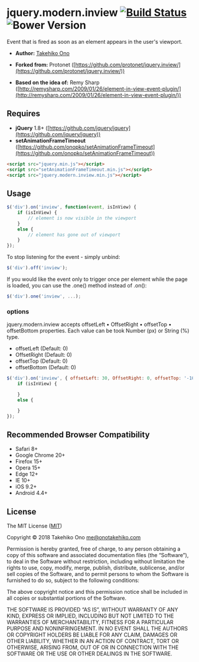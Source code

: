 # jquery.modern.inview [![Build Status](https://secure.travis-ci.org/onopko/jquery.modern.inview.svg?branch=master)](https://travis-ci.org/onopko/jquery.modern.inview) ![Bower Version](https://badge.fury.io/bo/jquery.modern.inview.svg)

Event that is fired as soon as an element appears in the user's viewport.

* **Author:** [Takehiko Ono](http://onotakehiko.com/)

* **Forked from:** Protonet ([https://github.com/protonet/jquery.inview/](https://github.com/protonet/jquery.inview/))
* **Based on the idea of:** Remy Sharp ([http://remysharp.com/2009/01/26/element-in-view-event-plugin/](http://remysharp.com/2009/01/26/element-in-view-event-plugin/))

## Requires
* **jQuery** 1.8+ ([https://github.com/jquery/jquery](https://github.com/jquery/jquery))
* **setAnimationFrameTimeout** ([https://github.com/onopko/setAnimationFrameTimeout](https://github.com/onopko/setAnimationFrameTimeout))

```html
<script src="jquery.min.js"></script>
<script src="setAnimationFrameTimeout.min.js"></script>
<script src="jquery.modern.inview.min.js"></script>
```


## Usage

```javascript
$('div').on('inview', function(event, isInView) {
	if (isInView) {
		// element is now visible in the viewport
	}
	else {
		// element has gone out of viewport
	}
});
```

To stop listening for the event - simply unbind:

```javascript
$('div').off('inview');
```

If you would like the event only to trigger once per element while the page is loaded, you can use the .one() method instead of .on():

```javascript
$('div').one('inview', ...);
```

### options

jquery.modern.inview accepts offsetLeft • OffsetRight • offsetTop • offsetBottom properties.
Each value can be took Number (px) or String (%) type.

* offsetLeft (Default: 0)
* OffsetRight (Default: 0)
* offsetTop (Default: 0)
* offsetBottom (Default: 0)

```javascript
$('div').on('inview', { offsetLeft: 30, OffsetRight: 0, offsetTop: '-10%', offsetBottom: 0 }, function(event, isInView) {
	if (isInView) {

	}
	else {

	}
});
```

## Recommended Browser Compatibility

* Safari 8+
* Google Chrome 20+
* Firefox 15+
* Opera 15+
* Edge 12+
* IE 10+
* iOS 9.2+
* Android 4.4+


## License

The MIT License ([MIT](http://www.opensource.org/licenses/mit-license.php))

Copyright © 2018 Takehiko Ono <me@onotakehiko.com>

Permission is hereby granted, free of charge, to any person obtaining a copy of this software and associated documentation files (the “Software”), to deal in the Software without restriction, including without limitation the rights to use, copy, modify, merge, publish, distribute, sublicense, and/or sell copies of the Software, and to permit persons to whom the Software is furnished to do so, subject to the following conditions:

The above copyright notice and this permission notice shall be included in all copies or substantial portions of the Software.

THE SOFTWARE IS PROVIDED “AS IS”, WITHOUT WARRANTY OF ANY KIND, EXPRESS OR IMPLIED, INCLUDING BUT NOT LIMITED TO THE WARRANTIES OF MERCHANTABILITY, FITNESS FOR A PARTICULAR PURPOSE AND NONINFRINGEMENT. IN NO EVENT SHALL THE AUTHORS OR COPYRIGHT HOLDERS BE LIABLE FOR ANY CLAIM, DAMAGES OR OTHER LIABILITY, WHETHER IN AN ACTION OF CONTRACT, TORT OR OTHERWISE, ARISING FROM, OUT OF OR IN CONNECTION WITH THE SOFTWARE OR THE USE OR OTHER DEALINGS IN THE SOFTWARE.
